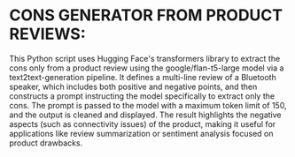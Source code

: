 # CONS GENERATOR FROM PRODUCT REVIEWS:
This Python script uses Hugging Face's transformers library to extract the cons only from a product review using the google/flan-t5-large model via a text2text-generation pipeline. It defines a multi-line review of a Bluetooth speaker, which includes both positive and negative points, and then constructs a prompt instructing the model specifically to extract only the cons. The prompt is passed to the model with a maximum token limit of 150, and the output is cleaned and displayed. The result highlights the negative aspects (such as connectivity issues) of the product, making it useful for applications like review summarization or sentiment analysis focused on product drawbacks.
